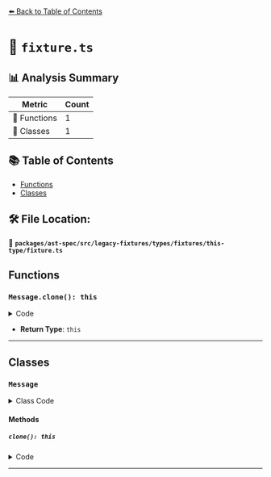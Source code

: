 [⬅️ Back to Table of Contents](../../../../../../../index.md)

# 📄 `fixture.ts`

## 📊 Analysis Summary

| Metric | Count |
|--------|-------|
| 🔧 Functions | 1 |
| 🧱 Classes | 1 |

## 📚 Table of Contents

- [Functions](#functions)
- [Classes](#classes)

## 🛠️ File Location:
📂 **`packages/ast-spec/src/legacy-fixtures/types/fixtures/this-type/fixture.ts`**

## Functions

### `Message.clone(): this`

<details><summary>Code</summary>

```ts
clone(): this {
    return this;
  }
```
</details>

- **Return Type**: `this`

---

## Classes

### `Message`

<details><summary>Class Code</summary>

```ts
class Message {
  clone(): this {
    return this;
  }
}
```
</details>

#### Methods

##### `clone(): this`

<details><summary>Code</summary>

```ts
clone(): this {
    return this;
  }
```
</details>


---